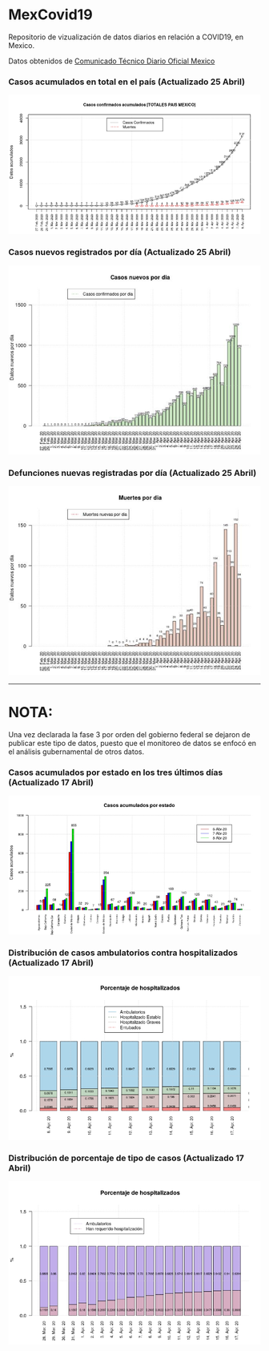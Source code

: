 # MexCovid19
Repositorio de vizualización de datos diarios en relación a COVID19, en Mexico.

Datos obtenidos de [Comunicado Técnico Diario Oficial Mexico](http://www.gob.mx/salud/documentos/coronavirus-covid-19-comunicado-tecnico-diario-238449)

### Casos acumulados en total en el país  (Actualizado 25 Abril)
![](https://github.com/edgarVazquez43/MexCovid19/blob/master/imgs/casos_acumulados_total.jpeg "Logo Title Text 2")

### Casos nuevos registrados por día (Actualizado 25 Abril)
![](https://github.com/edgarVazquez43/MexCovid19/blob/master/imgs/casos_nuevos_dia_bar.jpeg "Logo Title Text 2")

### Defunciones nuevas registradas por día (Actualizado 25 Abril)
![](https://github.com/edgarVazquez43/MexCovid19/blob/master/imgs/muertes_nuevas_dia_bar.jpeg "Logo Title Text 2")

-------
# NOTA:
Una vez declarada la fase 3 por orden del gobierno federal se dejaron de publicar este tipo de datos, puesto que el monitoreo de datos se enfocó en el análisis gubernamental de otros datos.

### Casos acumulados por estado en los tres últimos días (Actualizado 17 Abril)
![](https://github.com/edgarVazquez43/MexCovid19/blob/master/imgs/casos_acumulados_estados.jpeg "Logo Title Text 2")

### Distribución de casos ambulatorios contra hospitalizados (Actualizado 17 Abril)
![](https://github.com/edgarVazquez43/MexCovid19/blob/master/imgs/tipos_hospitalizacion.jpeg "Logo Title Text 2")

### Distribución de porcentaje de tipo de casos (Actualizado 17 Abril)
![](https://github.com/edgarVazquez43/MexCovid19/blob/master/imgs/ambulatorios_hospi.jpeg "Logo Title Text 2")

 